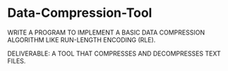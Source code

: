 # Data-Compression-Tool

WRITE A PROGRAM TO IMPLEMENT A
BASIC DATA COMPRESSION
ALGORITHM LIKE RUN-LENGTH
ENCODING (RLE).

DELIVERABLE: A TOOL THAT
COMPRESSES AND DECOMPRESSES
TEXT FILES.
